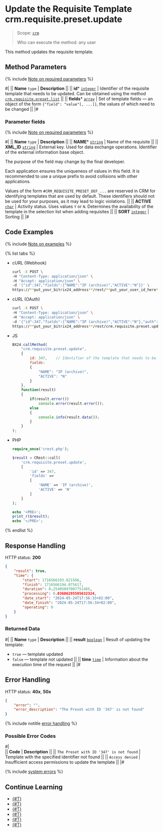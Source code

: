 # Update the Requisite Template crm.requisite.preset.update

> Scope: [`crm`](../../../scopes/permissions.md)
>
> Who can execute the method: any user

This method updates the requisite template.

## Method Parameters

{% include [Note on required parameters](../../../../_includes/required.md) %}

#|
|| **Name**
`type` | **Description** ||
|| **id***
[`integer`](../../../data-types.md) | Identifier of the requisite template that needs to be updated. Can be obtained using the method [`crm.requisite.preset.list`](./crm-requisite-preset-list.md) ||
|| **fields***
[`array`](../../../data-types.md) | Set of template fields — an object of the form `{"field": "value"[, ...]}`, the values of which need to be changed ||
|#

### Parameter fields

{% include [Note on required parameters](../../../../_includes/required.md) %}

#|
|| **Name**
`type` | **Description** ||
|| **NAME***
[`string`](../../../data-types.md) | Name of the requisite ||
|| **XML_ID**
[`string`](../../../data-types.md) | External key. Used for data exchange operations. Identifier of the external information base object. 

The purpose of the field may change by the final developer. 

Each application ensures the uniqueness of values in this field. It is recommended to use a unique prefix to avoid collisions with other applications. 

Values of the form `#CRM_REQUISITE_PRESET_DEF_...` are reserved in CRM for identifying templates that are used by default. These identifiers should not be used for your purposes, as it may lead to logic violations. ||
|| **ACTIVE**
[`char`](../../../data-types.md) | Activity status. Uses values `Y` or `N`. Determines the availability of the template in the selection list when adding requisites ||
|| **SORT**
[`integer`](../../../data-types.md) | Sorting ||
|#

## Code Examples

{% include [Note on examples](../../../../_includes/examples.md) %}

{% list tabs %}

- cURL (Webhook)

    ```bash
    curl -X POST \
    -H "Content-Type: application/json" \
    -H "Accept: application/json" \
    -d '{"id":347,"fields":{"NAME":"IP (archive)","ACTIVE":"N"}}' \
    https://**put_your_bitrix24_address**/rest/**put_your_user_id_here**/**put_your_webhook_here**/crm.requisite.preset.update
    ```

- cURL (OAuth) 

    ```bash
    curl -X POST \
    -H "Content-Type: application/json" \
    -H "Accept: application/json" \
    -d '{"id":347,"fields":{"NAME":"IP (archive)","ACTIVE":"N"},"auth":"**put_access_token_here**"}' \
    https://**put_your_bitrix24_address**/rest/crm.requisite.preset.update
    ```

- JS

    ```js
    BX24.callMethod(
        "crm.requisite.preset.update",
        {
            id: 347,    // Identifier of the template that needs to be updated.
            fields:
            {
                "NAME": "IP (archive)",
                "ACTIVE": "N"
            }
        },
        function(result)
        {
            if(result.error())
                console.error(result.error());
            else
            {
                console.info(result.data());
            }
        }
    );
    ```

- PHP

    ```php
    require_once('crest.php');

    $result = CRest::call(
        'crm.requisite.preset.update',
        [
            'id' => 347,
            'fields' =>
            [
                'NAME' => 'IP (archive)',
                'ACTIVE' => 'N'
            ]
        ]
    );

    echo '<PRE>';
    print_r($result);
    echo '</PRE>';
    ```

{% endlist %}

## Response Handling

HTTP status: **200**

```json
{
    "result": true,
    "time": {
        "start": 1716566193.821566,
        "finish": 1716566194.075617,
        "duration": 0.25405097007751465,
        "processing": 0.03606295585632324,
        "date_start": "2024-05-24T17:56:33+02:00",
        "date_finish": "2024-05-24T17:56:34+02:00",
        "operating": 0
    }
}
```

### Returned Data

#|
|| **Name**
`type` | **Description** ||
|| **result**
[`boolean`](../../../data-types.md) | Result of updating the template:
- `true` — template updated
- `false` — template not updated
||
|| **time**
[`time`](../../../data-types.md) | Information about the execution time of the request ||
|#

## Error Handling

HTTP status: **40x**, **50x**

```json
{
    "error": "",
    "error_description": "The Preset with ID '347' is not found"
}
```

{% include notitle [error handling](../../../../_includes/error-info.md) %}

### Possible Error Codes

#|  
|| **Code** | **Description** ||
|| `The Preset with ID '347' is not found` | Template with the specified identifier not found ||
|| `Access denied` | Insufficient access permissions to update the template ||
|#

{% include [system errors](../../../../_includes/system-errors.md) %}

## Continue Learning

- [{#T}](./crm-requisite-preset-add.md)
- [{#T}](./crm-requisite-preset-countries.md)
- [{#T}](./crm-requisite-preset-get.md)
- [{#T}](./crm-requisite-preset-list.md)
- [{#T}](./crm-requisite-preset-delete.md)
- [{#T}](./crm-requisite-preset-fields.md)